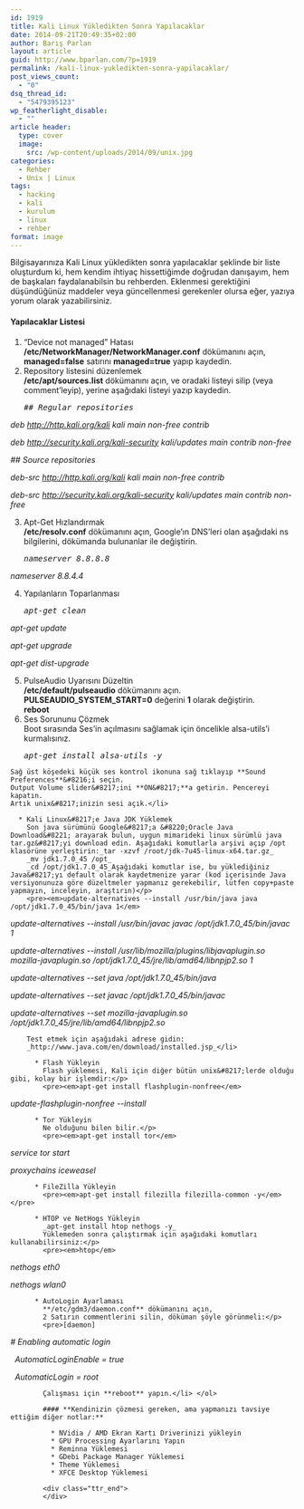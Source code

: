 ```yaml
---
id: 1919
title: Kali Linux Yükledikten Sonra Yapılacaklar
date: 2014-09-21T20:49:35+02:00
author: Barış Parlan
layout: article
guid: http://www.bparlan.com/?p=1919
permalink: /kali-linux-yukledikten-sonra-yapilacaklar/
post_views_count:
  - "0"
dsq_thread_id:
  - "5479395123"
wp_featherlight_disable:
  - ""
article header:
  type: cover
  image:
    src: /wp-content/uploads/2014/09/unix.jpg
categories:
  - Rehber
  - Unix | Linux
tags:
  - hacking
  - kali
  - kurulum
  - linux
  - rehber
format: image
---
```


Bilgisayarınıza Kali Linux yükledikten sonra yapılacaklar şeklinde bir liste oluşturdum ki, hem kendim ihtiyaç hissettiğimde doğrudan danışayım, hem de başkaları faydalanabilsin bu rehberden. Eklenmesi gerektiğini düşündüğünüz maddeler veya güncellenmesi gerekenler olursa eğer, yazıya yorum olarak yazabilirsiniz.

#### Yapılacaklar Listesi

  1. &#8220;Device not managed&#8221; Hatası  
    **/etc/NetworkManager/NetworkManager.conf** dökümanını açın, **managed=false** satırını **managed=true** yapıp kaydedin.
  2. Repository listesini düzenlemek  
    **/etc/apt/sources.list** dökümanını açın, ve oradaki listeyi silip (veya comment&#8217;leyip), yerine aşağıdaki listeyi yazıp kaydedin.</p> 
    <pre><em>## Regular repositories</em>

 <em>deb http://http.kali.org/kali kali main non-free contrib</em>

 <em>deb http://security.kali.org/kali-security kali/updates main contrib non-free</em>

 <em>## Source repositories</em>

 <em>deb-src http://http.kali.org/kali kali main non-free contrib</em>

 <em>deb-src http://security.kali.org/kali-security kali/updates main contrib non-free</em></pre>

  3. Apt-Get Hızlandırmak  
    **/etc/resolv.conf** dökümanını açın, Google&#8217;ın DNS&#8217;leri olan aşağıdaki ns bilgilerini, dökümanda bulunanlar ile değiştirin.</p> 
    <pre><em>nameserver 8.8.8.8</em>

 <em>nameserver 8.8.4.4</em></pre>

  4. Yapılanların Toparlanması 
    <pre><em>apt-get clean</em>

 <em>apt-get update</em>

 <em>apt-get upgrade</em>

 <em>apt-get dist-upgrade</em></pre>

  5. PulseAudio Uyarısını Düzeltin  
    **/etc/default/pulseaudio** dökümanını açın.  
    **PULSEAUDIO\_SYSTEM\_START=0** değerini **1** olarak değiştirin.  
    **reboot**
  6. Ses Sorununu Çözmek  
    Boot sırasında Ses&#8217;in açılmasını sağlamak için öncelikle alsa-utils&#8217;i kurmalısınız.</p> 
    <pre><em>apt-get install alsa-utils -y</em></pre>
    
    Sağ üst köşedeki küçük ses kontrol ikonuna sağ tıklayıp **Sound Preferences**&#8216;i seçin.  
    Output Volume slider&#8217;ini **ON&#8217;**a getirin. Pencereyi kapatın.  
    Artık unix&#8217;inizin sesi açık.</li> 
    
      * Kali Linux&#8217;e Java JDK Yüklemek  
        Son java sürümünü Google&#8217;a &#8220;Oracle Java Download&#8221; arayarak bulun, uygun mimarideki linux sürümlü java tar.gz&#8217;yi download edin. Aşağıdaki komutlarla arşivi açıp /opt klasörüne yerleştirin:_tar -xzvf /root/jdk-7u45-linux-x64.tar.gz_  
        _mv jdk1.7.0_45 /opt_  
        _cd /opt/jdk1.7.0_45_Aşağıdaki komutlar ise, bu yüklediğiniz Java&#8217;yı default olarak kaydetmenize yarar (kod içerisinde Java versiyonunuza göre düzeltmeler yapmanız gerekebilir, lütfen copy+paste yapmayın, inceleyin, araştırın)</p> 
        <pre><em>update-alternatives --install /usr/bin/java java /opt/jdk1.7.0_45/bin/java 1</em>

 <em>update-alternatives --install /usr/bin/javac javac /opt/jdk1.7.0_45/bin/javac 1</em>

 <em>update-alternatives --install /usr/lib/mozilla/plugins/libjavaplugin.so mozilla-javaplugin.so /opt/jdk1.7.0_45/jre/lib/amd64/libnpjp2.so 1</em>

 <em>update-alternatives --set java /opt/jdk1.7.0_45/bin/java</em>

 <em>update-alternatives --set javac /opt/jdk1.7.0_45/bin/javac</em>

 <em>update-alternatives --set mozilla-javaplugin.so /opt/jdk1.7.0_45/jre/lib/amd64/libnpjp2.so</em></pre>
        
        Test etmek için aşağıdaki adrese gidin:  
        _http://www.java.com/en/download/installed.jsp_</li> 
        
          * Flash Yükleyin  
            Flash yüklemesi, Kali için diğer bütün unix&#8217;lerde olduğu gibi, kolay bir işlemdir:</p> 
            <pre><em>apt-get install flashplugin-nonfree</em>

 <em>update-flashplugin-nonfree --install</em></pre>
        
          * Tor Yükleyin  
            Ne olduğunu bilen bilir.</p> 
            <pre><em>apt-get install tor</em>

 <em>service tor start</em>

 <em>proxychains iceweasel</em></pre>
        
          * FileZilla Yükleyin 
            <pre><em>apt-get install filezilla filezilla-common -y</em></pre>
        
          * HTOP ve NetHogs Yükleyin  
            _apt-get install htop nethogs -y_  
            Yüklemeden sonra çalıştırmak için aşağıdaki komutları kullanabilirsiniz:</p> 
            <pre><em>htop</em>

 <em>nethogs eth0</em>

 <em>nethogs wlan0</em></pre>
        
          * AutoLogin Ayarlaması  
            **/etc/gdm3/daemon.conf** dökümanını açın,  
            2 Satırın commentlerini silin, döküman şöyle görünmeli:</p> 
            <pre>[daemon]

 <em># Enabling automatic login</em>

 <em>  AutomaticLoginEnable = true</em>

 <em>  AutomaticLogin = root</em></pre>
            
            Çalışması için **reboot** yapın.</li> </ol> 
            
            #### **Kendinizin çözmesi gereken, ama yapmanızı tavsiye ettiğim diğer notlar:**
            
              * NVidia / AMD Ekran Kartı Driverinizi yükleyin
              * GPU Processing Ayarlarını Yapın
              * Reminna Yüklemesi
              * GDebi Package Manager Yüklemesi
              * Theme Yüklemesi
              * XFCE Desktop Yüklemesi
            
            <div class="ttr_end">
            </div>